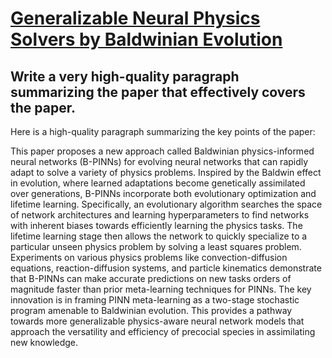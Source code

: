 # [Generalizable Neural Physics Solvers by Baldwinian Evolution](https://arxiv.org/abs/2312.03243)

## Write a very high-quality paragraph summarizing the paper that effectively covers the paper.

 Here is a high-quality paragraph summarizing the key points of the paper:

This paper proposes a new approach called Baldwinian physics-informed neural networks (B-PINNs) for evolving neural networks that can rapidly adapt to solve a variety of physics problems. Inspired by the Baldwin effect in evolution, where learned adaptations become genetically assimilated over generations, B-PINNs incorporate both evolutionary optimization and lifetime learning. Specifically, an evolutionary algorithm searches the space of network architectures and learning hyperparameters to find networks with inherent biases towards efficiently learning the physics tasks. The lifetime learning stage then allows the network to quickly specialize to a particular unseen physics problem by solving a least squares problem. Experiments on various physics problems like convection-diffusion equations, reaction-diffusion systems, and particle kinematics demonstrate that B-PINNs can make accurate predictions on new tasks orders of magnitude faster than prior meta-learning techniques for PINNs. The key innovation is in framing PINN meta-learning as a two-stage stochastic program amenable to Baldwinian evolution. This provides a pathway towards more generalizable physics-aware neural network models that approach the versatility and efficiency of precocial species in assimilating new knowledge.
